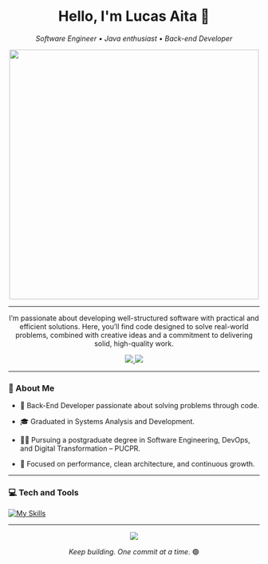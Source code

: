 # <h1 align="center">Hello, I'm Lucas Aita 👋</h1>

<p align="center">
  <em>Software Engineer • Java enthusiast • Back-end Developer</em>
</p>

<p align="center">
  <img src="https://user-images.githubusercontent.com/74038190/225813708-98b745f2-7d22-48cf-9150-083f1b00d6c9.gif" width="500px" >
</p>

---
<p align="center">
  I’m passionate about developing well-structured software with practical and efficient solutions. 
  Here, you’ll find code designed to solve real-world problems, combined with creative ideas and a commitment to delivering solid, high-quality work.
</p>

<p align="center">
  <a href="https://www.linkedin.com/in/lucas-aita/">
    <img src="https://img.shields.io/badge/-LinkedIn-00AB33?style=flat-square&logo=Linkedin&logoColor=white">
  </a>
   <a href="mailto:lucasaita4000@gmail.com">
    <img src="https://img.shields.io/badge/-email:lucasaita-00AB33?style=flat-square&logo=Gmail&logoColor=white">
  </a>
</p>

---

### 🧠 About Me

- 🔧 Back-End Developer passionate about solving problems through code.

- 🎓 Graduated in Systems Analysis and Development.

- 👨‍💻 Pursuing a postgraduate degree in Software Engineering, DevOps, and Digital Transformation – PUCPR.

- 🚀 Focused on performance, clean architecture, and continuous growth.


---

### 💻 Tech and Tools


[![My Skills](https://skillicons.dev/icons?i=java,spring,py,rabbitmq,aws,mysql,postgres,redis,mongodb,docker,git)](https://skillicons.dev)
     
      
---

<p align="center">
  <img src="https://github-readme-stats.vercel.app/api?username=lucasaita1&count_private=true&show_icons=true&theme=prussian" />
</p>



<p align="center">
  <em>Keep building. One commit at a time.</em> 🟢
</p>









